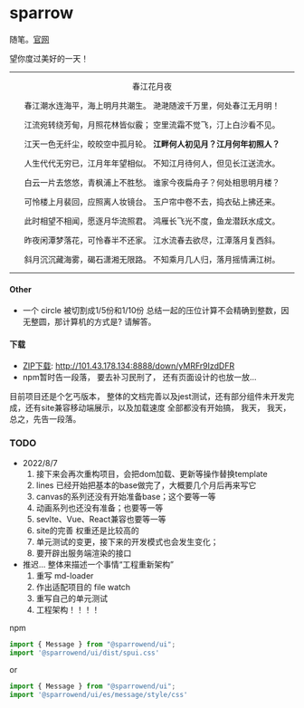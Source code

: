 # sparrow

随笔。[官网](http://sparrowui.cn)

望你度过美好的一天！
<hr>
<p align='center'>春江花月夜</p>
<p align='center'>
春江潮水连海平，海上明月共潮生。
滟滟随波千万里，何处春江无月明！
<p align='center'>
江流宛转绕芳甸，月照花林皆似霰；
空里流霜不觉飞，汀上白沙看不见。
<p align='center'>
江天一色无纤尘，皎皎空中孤月轮。
  <b>江畔何人初见月？江月何年初照人？</b>
<p align='center'>
人生代代无穷已，江月年年望相似。
不知江月待何人，但见长江送流水。
<p align='center'>
白云一片去悠悠，青枫浦上不胜愁。
谁家今夜扁舟子？何处相思明月楼？
<p align='center'>
可怜楼上月裴回，应照离人妆镜台。
玉户帘中卷不去，捣衣砧上拂还来。
<p align='center'>
此时相望不相闻，愿逐月华流照君。
鸿雁长飞光不度，鱼龙潜跃水成文。
<p align='center'>
昨夜闲潭梦落花，可怜春半不还家。
江水流春去欲尽，江潭落月复西斜。
<p align='center'>
斜月沉沉藏海雾，碣石潇湘无限路。
不知乘月几人归，落月摇情满江树。
</p>
<hr>

#### Other
- 一个 circle 被切割成1/5份和1/10份 总结一起的压位计算不会精确到整数，因无整圆，那计算机的方式是? 请解答。

#### 下载

- [ZIP下载](http://101.43.178.134:8888/down/yMRFr9IzdDFR): http://101.43.178.134:8888/down/yMRFr9IzdDFR
- npm暂时告一段落， 要去补习民刑了， 还有页面设计的也放一放...

目前项目还是个乞丐版本， 整体的文档完善以及jest测试，还有部分组件未开发完成，还有site兼容移动端展示，以及加载速度 全部都没有开始搞， 我天， 我天， 总之，先告一段落。 
<!-- 另外 下一个项目已经开始， 个人独资开发的音乐软件（客户端以及apk）... 拖一拖 拖一拖 -->


### TODO
- 2022/8/7
  1. 接下来会再次重构项目，会把dom加载、更新等操作替换template
  2. lines 已经开始把基本的base做完了，大概要几个月后再来写它
  3. canvas的系列还没有开始准备base；这个要等一等
  4. 动画系列也还没有准备；也要等一等
  5. sevlte、Vue、React兼容也要等一等
  6. site的完善 权重还是比较高的
  7. 单元测试的变更，接下来的开发模式也会发生变化；
  8. 要开辟出服务端渲染的接口
- 推迟... 整体来描述一个事情“工程重新架构”
  1. 重写 md-loader
  2. 作出适配项目的 file watch
  3. 重写自己的单元测试
  4. 工程架构！！！！



npm 

```js
import { Message } from "@sparrowend/ui";
import '@sparrowend/ui/dist/spui.css'
```

or

```js
import { Message } from "@sparrowend/ui";
import '@sparrowend/ui/es/message/style/css'
```